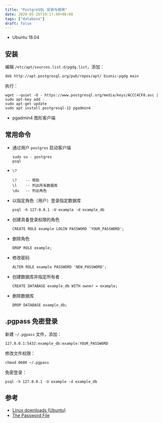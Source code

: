```yaml
---
title: "PostgreSQL 安装与使用"
date: 2020-05-26T19:17:49+08:00
tags: ["database"]
draft: false
---
```


- Ubuntu 18.04

## 安装

编辑 `/etc/apt/sources.list.d/pgdg.list`，添加：

```text
deb http://apt.postgresql.org/pub/repos/apt/ bionic-pgdg main
```

执行：

```shell
wget --quiet -O - https://www.postgresql.org/media/keys/ACCC4CF8.asc | sudo apt-key add -
sudo apt-get update
sudo apt install postgresql-12 pgadmin4
```

- pgadmin4 图形客户端

## 常用命令

- 通过用户 `postgres` 启动客户端

  ```shell
  sudo su - postgres
  psql
  ```

- `\?`

  ```psql
  \?    -- 帮助
  \l    -- 列出所有数据库
  \du   -- 列出角色
  ```

- 以指定角色（用户）登录指定数据库

  ```shell
  psql -h 127.0.0.1 -U example -d example_db
  ```

- 创建具备登录权限的角色

  ```psql
  CREATE ROLE example LOGIN PASSWORD 'YOUR_PASSWORD';
  ```
- 删除角色

  ```psql
  DROP ROLE example;
  ```

- 修改密码

  ```psql
  ALTER ROLE example PASSWORD 'NEW_PASSWORD';
  ```

- 创建数据库并指定所有者

  ```psql
  CREATE DATABASE example_db WITH owner = example;
  ```

- 删除数据库

  ```psql
  DROP DATABASE example_db;
  ```

## .pgpass 免密登录

新建 `~/.pgpass` 文件，添加：

```text
127.0.0.1:5432:example_db:example:YOUR_PASSWORD
```

修改文件权限：

```shell
chmod 0600 ~/.pgpass
```

免密登录：

```shell
psql -h 127.0.0.1 -U example -d example_db
```

## 参考

- [Linux downloads (Ubuntu)](https://www.postgresql.org/download/linux/ubuntu/)
- [The Password File](https://www.postgresql.org/docs/12/libpq-pgpass.html)
